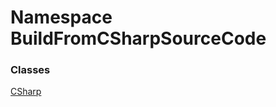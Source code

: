 ﻿# Namespace BuildFromCSharpSourceCode

### Classes

[CSharp](BuildFromCSharpSourceCode.CSharp.md)


